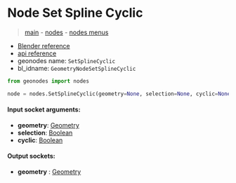 # Node Set Spline Cyclic

> [main](../structure.md) - [nodes](nodes.md) - [nodes menus](nodes_menus.md)

- [Blender reference](https://docs.blender.org/manual/en/latest/modeling/geometry_nodes/curve/set_spline_cyclic.html)
- [api reference](https://docs.blender.org/api/current/bpy.types.GeometryNodeSetSplineCyclic.html)
- geonodes name: `SetSplineCyclic`
- bl_idname: `GeometryNodeSetSplineCyclic`

```python
from geonodes import nodes

node = nodes.SetSplineCyclic(geometry=None, selection=None, cyclic=None)
```

#### Input socket arguments:

- **geometry**: [Geometry](Geometry.md)
- **selection**: [Boolean](Boolean.md)
- **cyclic**: [Boolean](Boolean.md)

#### Output sockets:

- **geometry** : [Geometry](Geometry.md)


